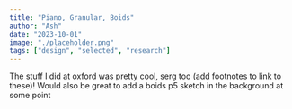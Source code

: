 ```yaml
---
title: "Piano, Granular, Boids"
author: "Ash"
date: "2023-10-01"
image: "./placeholder.png"
tags: ["design", "selected", "research"]
---
```


The stuff I did at oxford was pretty cool, serg too (add footnotes to link to these)! Would also be great to add a boids p5 sketch in the background at some point